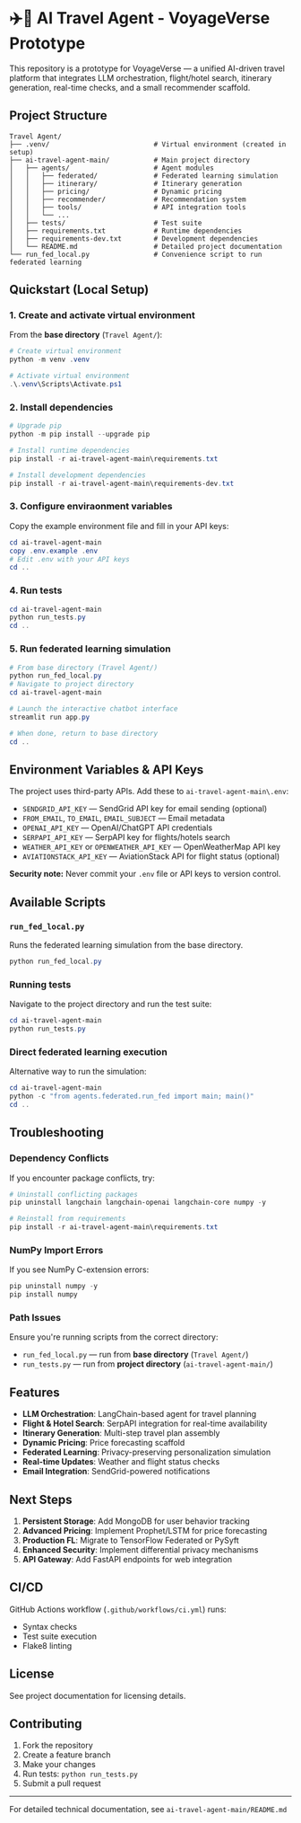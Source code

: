 # ✈️🧳 AI Travel Agent - VoyageVerse Prototype

This repository is a prototype for VoyageVerse — a unified AI-driven travel
platform that integrates LLM orchestration, flight/hotel search, itinerary
generation, real-time checks, and a small recommender scaffold.

## Project Structure

```
Travel Agent/
├── .venv/                          # Virtual environment (created in setup)
├── ai-travel-agent-main/           # Main project directory
│   ├── agents/                     # Agent modules
│   │   ├── federated/              # Federated learning simulation
│   │   ├── itinerary/              # Itinerary generation
│   │   ├── pricing/                # Dynamic pricing
│   │   ├── recommender/            # Recommendation system
│   │   ├── tools/                  # API integration tools
│   │   └── ...
│   ├── tests/                      # Test suite
│   ├── requirements.txt            # Runtime dependencies
│   ├── requirements-dev.txt        # Development dependencies
│   └── README.md                   # Detailed project documentation
└── run_fed_local.py                # Convenience script to run federated learning
```

## Quickstart (Local Setup)

### 1. Create and activate virtual environment

From the **base directory** (`Travel Agent/`):

```powershell
# Create virtual environment
python -m venv .venv

# Activate virtual environment
.\.venv\Scripts\Activate.ps1
```

### 2. Install dependencies

```powershell
# Upgrade pip
python -m pip install --upgrade pip

# Install runtime dependencies
pip install -r ai-travel-agent-main\requirements.txt

# Install development dependencies
pip install -r ai-travel-agent-main\requirements-dev.txt
```

### 3. Configure enviraonment variables

Copy the example environment file and fill in your API keys:

```powershell
cd ai-travel-agent-main
copy .env.example .env
# Edit .env with your API keys
cd ..
```

### 4. Run tests

```powershell
cd ai-travel-agent-main
python run_tests.py
cd ..
```

### 5. Run federated learning simulation

```powershell
# From base directory (Travel Agent/)
python run_fed_local.py
# Navigate to project directory
cd ai-travel-agent-main

# Launch the interactive chatbot interface
streamlit run app.py

# When done, return to base directory
cd ..
```

## Environment Variables & API Keys

The project uses third-party APIs. Add these to `ai-travel-agent-main\.env`:

- `SENDGRID_API_KEY` — SendGrid API key for email sending (optional)
- `FROM_EMAIL`, `TO_EMAIL`, `EMAIL_SUBJECT` — Email metadata
- `OPENAI_API_KEY` — OpenAI/ChatGPT API credentials
- `SERPAPI_API_KEY` — SerpAPI key for flights/hotels search
- `WEATHER_API_KEY` or `OPENWEATHER_API_KEY` — OpenWeatherMap API key
- `AVIATIONSTACK_API_KEY` — AviationStack API for flight status (optional)

**Security note:** Never commit your `.env` file or API keys to version control.

## Available Scripts

### `run_fed_local.py`
Runs the federated learning simulation from the base directory.

```powershell
python run_fed_local.py
```

### Running tests
Navigate to the project directory and run the test suite:

```powershell
cd ai-travel-agent-main
python run_tests.py
```

### Direct federated learning execution
Alternative way to run the simulation:

```powershell
cd ai-travel-agent-main
python -c "from agents.federated.run_fed import main; main()"
cd ..
```

## Troubleshooting

### Dependency Conflicts
If you encounter package conflicts, try:

```powershell
# Uninstall conflicting packages
pip uninstall langchain langchain-openai langchain-core numpy -y

# Reinstall from requirements
pip install -r ai-travel-agent-main\requirements.txt
```

### NumPy Import Errors
If you see NumPy C-extension errors:

```powershell
pip uninstall numpy -y
pip install numpy
```

### Path Issues
Ensure you're running scripts from the correct directory:
- `run_fed_local.py` — run from **base directory** (`Travel Agent/`)
- `run_tests.py` — run from **project directory** (`ai-travel-agent-main/`)

## Features

- **LLM Orchestration**: LangChain-based agent for travel planning
- **Flight & Hotel Search**: SerpAPI integration for real-time availability
- **Itinerary Generation**: Multi-step travel plan assembly
- **Dynamic Pricing**: Price forecasting scaffold
- **Federated Learning**: Privacy-preserving personalization simulation
- **Real-time Updates**: Weather and flight status checks
- **Email Integration**: SendGrid-powered notifications

## Next Steps

1. **Persistent Storage**: Add MongoDB for user behavior tracking
2. **Advanced Pricing**: Implement Prophet/LSTM for price forecasting
3. **Production FL**: Migrate to TensorFlow Federated or PySyft
4. **Enhanced Security**: Implement differential privacy mechanisms
5. **API Gateway**: Add FastAPI endpoints for web integration

## CI/CD

GitHub Actions workflow (`.github/workflows/ci.yml`) runs:
- Syntax checks
- Test suite execution
- Flake8 linting

## License

See project documentation for licensing details.

## Contributing

1. Fork the repository
2. Create a feature branch
3. Make your changes
4. Run tests: `python run_tests.py`
5. Submit a pull request

---

For detailed technical documentation, see `ai-travel-agent-main/README.md`
